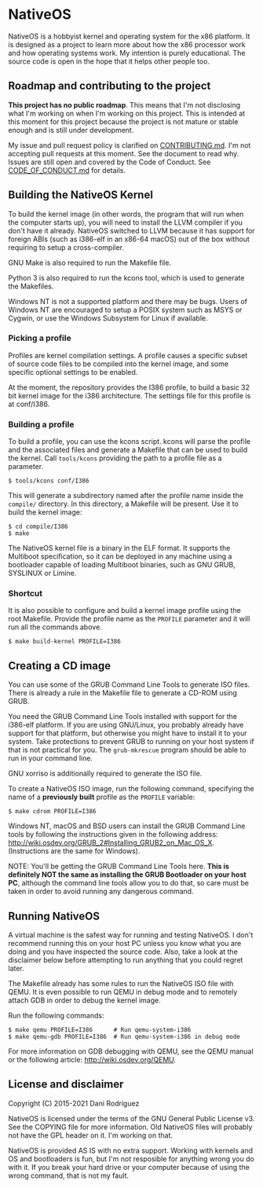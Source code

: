 # NativeOS

NativeOS is a hobbyist kernel and operating system for the x86
platform. It is designed as a project to learn more about how the x86
processor work and how operating systems work. My intention is purely
educational. The source code is open in the hope that it helps other
people too.

## Roadmap and contributing to the project

**This project has no public roadmap**. This means that I'm not disclosing
what I'm working on when I'm working on this project. This is intended at
this moment for this project because the project is not mature or stable
enough and is still under development.

My issue and pull request policy is clarified on [CONTRIBUTING.md][1]. I'm not
accepting pull requests at this moment. See the document to read why.
Issues are still open and covered by the Code of Conduct. See
[CODE\_OF\_CONDUCT.md][2] for details.

## Building the NativeOS Kernel

To build the kernel image (in other words, the program that will run
when the computer starts up), you will need to install the LLVM compiler
if you don't have it already. NativeOS switched to LLVM because it has
support for foreign ABIs (such as i386-elf in an x86-64 macOS) out of
the box without requiring to setup a cross-compiler.

GNU Make is also required to run the Makefile file.

Python 3 is also required to run the kcons tool, which is used to
generate the Makefiles.

Windows NT is not a supported platform and there may be bugs. Users
of Windows NT are encouraged to setup a POSIX system such as MSYS or
Cygwin, or use the Windows Subsystem for Linux if available.

### Picking a profile

Profiles are kernel compilation settings. A profile causes a specific
subset of source code files to be compiled into the kernel image, and
some specific optional settings to be enabled.

At the moment, the repository provides the I386 profile, to build a
basic 32 bit kernel image for the i386 architecture. The settings file
for this profile is at conf/I386.

### Building a profile

To build a profile, you can use the kcons script. kcons will parse the
profile and the associated files and generate a Makefile that can be
used to build the kernel. Call `tools/kcons` providing the path to a
profile file as a parameter.

    $ tools/kcons conf/I386

This will generate a subdirectory named after the profile name inside
the `compile/` directory. In this directory, a Makefile will be present.
Use it to build the kernel image:

    $ cd compile/I386
    $ make

The NativeOS kernel file is a binary in the ELF format. It supports the
Multiboot specification, so it can be deployed in any machine using a
bootloader capable of loading Multiboot binaries, such as GNU GRUB,
SYSLINUX or Limine.

### Shortcut

It is also possible to configure and build a kernel image profile using
the root Makefile. Provide the profile name as the `PROFILE` parameter
and it will run all the commands above.

    $ make build-kernel PROFILE=I386

## Creating a CD image

You can use some of the GRUB Command Line Tools to generate ISO files.
There is already a rule in the Makefile file to generate a CD-ROM using
GRUB.

You need the GRUB Command Line Tools installed with support for the
i386-elf platform. If you are using GNU/Linux, you probably already have
support for that platform, but otherwise you might have to install it to
your system. Take protections to prevent GRUB to running on your host
system if that is not practical for you. The `grub-mkrescue` program
should be able to run in your command line.

GNU xorriso is additionally required to generate the ISO file.

To create a NativeOS ISO image, run the following command, specifying
the name of a **previously built** profile as the `PROFILE` variable:

    $ make cdrom PROFILE=I386

Windows NT, macOS and BSD users can install the GRUB Command Line tools
by following the instructions given in the following address:
<http://wiki.osdev.org/GRUB_2#Installing_GRUB2_on_Mac_OS_X>.
(Instructions are the same for Windows).

NOTE: You'll be getting the GRUB Command Line Tools here. **This is
definitely NOT the same as installing the GRUB Bootloader on your host
PC**, although the command line tools allow you to do that, so care must
be taken in order to avoid running any dangerous command.

## Running NativeOS

A virtual machine is the safest way for running and testing NativeOS.
I don't recommend running this on your host PC unless you know what
you are doing and you have inspected the source code. Also, take a
look at the disclaimer below before attempting to run anything that
you could regret later.

The Makefile already has some rules to run the NativeOS ISO file with
QEMU. It is even possible to run QEMU in debug mode and to remotely
attach GDB in order to debug the kernel image.

Run the following commands:

    $ make qemu PROFILE=I386      # Run qemu-system-i386
    $ make qemu-gdb PROFILE=I386  # Run qemu-system-i386 in debug mode

For more information on GDB debugging with QEMU, see the QEMU
manual or the following article: <http://wiki.osdev.org/QEMU>.

## License and disclaimer

Copyright (C) 2015-2021 Dani Rodríguez

NativeOS is licensed under the terms of the GNU General Public License v3.
See the COPYING file for more information. Old NativeOS files will
probably not have the GPL header on it. I'm working on that.

NativeOS is provided AS IS with no extra support. Working with kernels
and OS and bootloaders is fun, but I'm not resposible for anything wrong
you do with it. If you break your hard drive or your computer because
of using the wrong command, that is not my fault.

[1]: https://github.com/danirod/nativeos/blob/master/CONTRIBUTING.md
[2]: https://github.com/danirod/nativeos/blob/master/CODE_OF_CONDUCT.md
